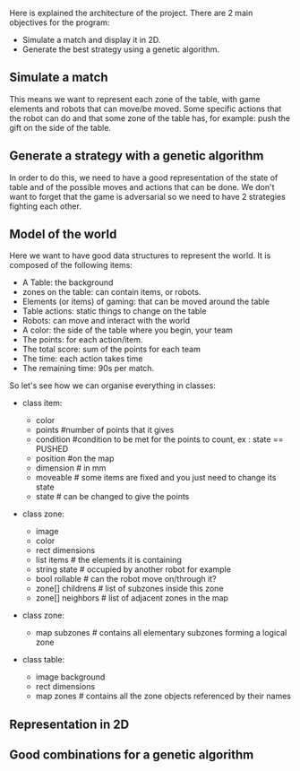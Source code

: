 Here is explained the architecture of the project.
There are 2 main objectives for the program: 
* Simulate a match and display it in 2D.
* Generate the best strategy using a genetic algorithm.

Simulate a match
----------------
This means we want to represent each zone of the table, with game elements and 
robots that can move/be moved. Some specific actions that the robot can do and
that some zone of the table has, for example: push the gift on the side of the table.

Generate a strategy with a genetic algorithm
--------------------------------------------
In order to do this, we need to have a good representation of the state of table
and of the possible moves and actions that can be done. We don't want to forget
that the game is adversarial so we need to have 2 strategies fighting each other.


Model of the world
------------------
Here we want to have good data structures to represent the world.
It is composed of the following items:
* A Table: the background
* zones on the table: can contain items, or robots.
* Elements (or items) of gaming: that can be moved around the table
* Table actions: static things to change on the table
* Robots: can move and interact with the world
* A color: the side of the table where you begin, your team
* The points: for each action/item.
* The total score: sum of the points for each team
* The time: each action takes time
* The remaining time: 90s per match.

So let's see how we can organise everything in classes:


* class item:
  - color
  - points #number of points that it gives
  - condition #condition to be met for the points to count, ex : state == PUSHED
  - position #on the map
  - dimension # in mm
  - moveable # some items are fixed and you just need to change its state
  - state # can be changed to give the points

* class zone:
  - image
  - color
  - rect dimensions
  - list items # the elements it is containing
  - string state # occupied by another robot for example
  - bool rollable # can the robot move on/through it?
  - zone[] childrens # list of subzones inside this zone
  - zone[] neighbors # list of adjacent zones in the map

* class zone:

  - map subzones # contains all elementary subzones forming a logical zone

* class table:
  - image background 
  - rect dimensions
  - map zones # contains all the zone objects referenced by their names


Representation in 2D
--------------------



Good combinations for a genetic algorithm
-----------------------------------------